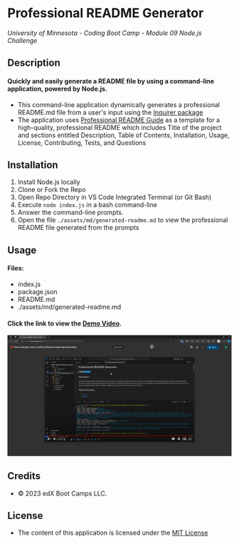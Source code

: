 # Professional README Generator
*University of Minnesota - Coding Boot Camp - Module 09 Node.js Challenge*

## Description
#### Quickly and easily generate a README file by using a command-line application, powered by Node.js.

- This command-line application dynamically generates a professional README.md file from a user's input using the [Inquirer package](https://www.npmjs.com/package/inquirer/v/8.2.4)
- The application uses [Professional README Guide](https://coding-boot-camp.github.io/full-stack/github/professional-readme-guide) as a template for a high-quality, professional README which includes Title of the project and sections entitled Description, Table of Contents, Installation, Usage, License, Contributing, Tests, and Questions



## Installation

1. Install Node.js locally
2. Clone or Fork the Repo
3. Open Repo Directory in VS Code Integrated Terminal (or Git Bash)
4. Execute `node index.js` in a bash command-line
5. Answer the command-line prompts.
6. Open the file `./assets/md/generated-readme.md` to view the professional README file generated from the prompts 


## Usage

#### Files: 
- index.js
- package.json
- README.md
- ./assets/md/generated-readme.md

#### Click the link to view the [Demo Video](https://drive.google.com/file/d/1sFGa3iuThBwFbmOwFyWgOm3I67zAdO6v/view).
![Demo Video Screenshot](./assets/images/demo-video-screenshot.png)

 
## Credits
- © 2023 edX Boot Camps LLC.

## License

- The content of this application is licensed under the [MIT License](https://choosealicense.com/licenses/mit/)